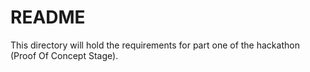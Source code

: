 # README

This directory will hold the requirements for part one of the hackathon (Proof Of Concept Stage).
